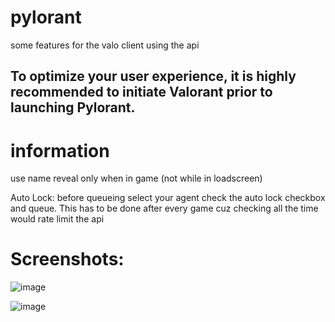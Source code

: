 # pylorant
some features for the valo client using the api

## To optimize your user experience, it is highly recommended to initiate Valorant prior to launching Pylorant.

# information
  use name reveal only when in game (not while in loadscreen)

  Auto Lock: before queueing select your agent check the auto lock checkbox and queue.
            This has to be done after every game cuz checking all the time would rate limit the api

# Screenshots:
  ![image](https://github.com/leopardbyte/pylorant/assets/164386226/b56c62c8-cbb5-4856-aafd-d593c012d70d)

  ![image](https://github.com/leopardbyte/pylorant/assets/164386226/bc8922a5-2e6f-484a-b6ec-0f824fbfae1f)


  

